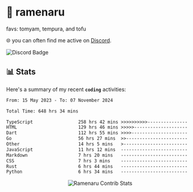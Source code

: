 # 🍜 ramenaru
favs: tomyam, tempura, and tofu

🌐 you can often find me active on [Discord](https://discordapp.com/users/503291004200157185).

![Discord Badge](https://dcbadge.vercel.app/api/shield/503291004200157185)

## 📊 Stats

Here's a summary of my recent **`coding`** activities:

<!--START_SECTION:waka-->

```txt
From: 15 May 2023 - To: 07 November 2024

Total Time: 648 hrs 34 mins

TypeScript                 258 hrs 42 mins >>>>>>>>>>---------------   39.89 %
HTML                       129 hrs 46 mins >>>>>--------------------   20.01 %
Dart                       112 hrs 55 mins >>>>---------------------   17.41 %
Go                         56 hrs 27 mins  >>-----------------------   08.70 %
Other                      14 hrs 5 mins   >------------------------   02.17 %
JavaScript                 11 hrs 12 mins  -------------------------   01.73 %
Markdown                   7 hrs 20 mins   -------------------------   01.13 %
CSS                        7 hrs 3 mins    -------------------------   01.09 %
Rust                       6 hrs 44 mins   -------------------------   01.04 %
Python                     6 hrs 34 mins   -------------------------   01.01 %
```

<!--END_SECTION:waka-->

<div style="text-align: center;">
   <img align="center" src="https://github-readme-streak-stats.herokuapp.com/?user=Ramenaru&theme=dark&card_width=520" alt="Ramenaru Contrib Stats" />
</div>

